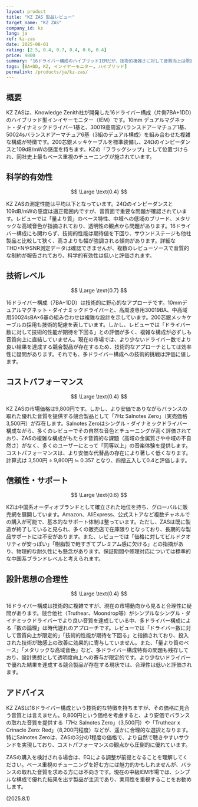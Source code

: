 ```yaml
---
layout: product
title: "KZ ZAS 製品レビュー"
target_name: "KZ ZAS"
company_id: kz
lang: ja
ref: kz-zas
date: 2025-08-01
rating: [2.5, 0.4, 0.7, 0.4, 0.6, 0.4]
price: 9800
summary: "16ドライバー構成のハイブリッドIEMだが、技術的複雑さに対して音質向上は限定的。コストパフォーマンスで競合に劣る。"
tags: [BA+DD, KZ, インイヤーモニター, ハイブリッド]
permalink: /products/ja/kz-zas/
---
```

## 概要

KZ ZASは、Knowledge Zenith社が開発した16ドライバー構成（片側7BA+1DD）のハイブリッド型インイヤーモニター（IEM）です。10mm デュアルマグネット・ダイナミックドライバー1基と、30019高周波バランスドアーマチュア1基、50024sバランスドアーマチュア6基（3組のデュアル構成）を組み合わせた複雑な構成が特徴です。200芯銀メッキケーブルを標準装備し、24Ωのインピーダンスと109dB/mWの感度を持ちます。KZの「フラッグシップ」として位置づけられ、同社史上最もベース重視のチューニングが施されています。

## 科学的有効性

$$ \Large \text{0.4} $$

KZ ZASの測定性能は平均以下となっています。24Ωのインピーダンスと109dB/mWの感度は適正範囲内ですが、音質面で重要な問題が確認されています。レビューでは「量より質」のベース特性、中域への低域のブリード、メタリックな高域音色が指摘されており、透明性の観点から問題があります。16ドライバー構成にも関わらず、技術的性能は期待値を下回り、サウンドステージも他社製品と比較して狭く、高さよりも幅が強調される傾向があります。詳細なTHD+NやSNR測定データは確認できませんが、複数のレビューソースで音質的な制約が報告されており、科学的有効性は低いと評価されます。

## 技術レベル

$$ \Large \text{0.7} $$

16ドライバー構成（7BA+1DD）は技術的に野心的なアプローチです。10mmデュアルマグネット・ダイナミックドライバーと、高周波専用30019BA、中高域用50024sBA×6基の組み合わせは複雑な設計を示しています。200芯銀メッキケーブルの採用も技術的配慮を表しています。しかし、レビューでは「ドライバー数に対して技術的性能が期待を下回る」との評価が多く、複雑な構成が必ずしも音質向上に直結していません。現在の市場では、より少ないドライバー数でより良い結果を達成する競合製品が存在するため、技術的なアプローチとしては効率性に疑問があります。それでも、多ドライバー構成への技術的挑戦は評価に値します。

## コストパフォーマンス

$$ \Large \text{0.4} $$

KZ ZASの市場価格は9,800円です。しかし、より安価でありながらバランスの取れた優れた音質を提供する競合製品として「7Hz Salnotes Zero」（実売価格3,500円）が存在します。Salnotes Zeroはシングル・ダイナミックドライバー構成ながら、多くのレビューでその自然な音色とチューニングが高く評価されており、ZASの複雑な構成がもたらす音質的な課題（高域の金属質さや中域の不自然さ）がなく、多くのユーザーにとって「同等以上」の音楽体験を提供します。コストパフォーマンスは、より安価な代替品の存在により著しく低くなります。計算式は 3,500円 ÷ 9,800円 ≒ 0.357 となり、四捨五入して0.4と評価します。

## 信頼性・サポート

$$ \Large \text{0.6} $$

KZは中国系オーディオブランドとして確立された地位を持ち、グローバルに販売網を展開しています。Amazon、AliExpress、公式ストアなど複数チャネルでの購入が可能で、基本的なサポート体制は整っています。ただし、ZASは既に製造が終了していると見られ、多くの販売店で在庫限りとなっており、長期的な製品サポートには不安があります。また、レビューでは「価格に対してビルドクオリティが安っぽい」「樹脂製で軽すぎてプレミアム感に欠ける」との指摘があり、物理的な耐久性にも懸念があります。保証期間や修理対応については標準的な中国系ブランドレベルと考えられます。

## 設計思想の合理性

$$ \Large \text{0.4} $$

16ドライバー構成は技術的に複雑ですが、現在の市場動向から見ると合理性に疑問があります。競合他社（Truthear、Moondrop等）がシンプルなシングル・ダイナミックドライバーでより良い音質を達成している中、多ドライバー構成による「数の論理」は時代遅れのアプローチです。レビューでは「ドライバー数に対して音質向上が限定的」「技術的性能が期待を下回る」と指摘されており、投入された技術が聴感上の改善に効果的に寄与していません。また、「量より質のベース」「メタリックな高域音色」など、多ドライバー構成特有の問題も残存しており、設計思想として透明度向上への寄与が限定的です。より少ないドライバーで優れた結果を達成する競合製品が存在する現状では、合理性は低いと評価されます。

## アドバイス

KZ ZASは16ドライバー構成という技術的な特徴を持ちますが、その価格に見合う音質とは言えません。9,800円という価格を考慮すると、より安価でバランスの取れた音質を提供する「7Hz Salnotes Zero」（3,500円）や「Truthear x Crinacle Zero: Red」（8,200円程度）などが、遥かに合理的な選択となります。特にSalnotes Zeroは、ZASの3分の1程度の価格で、より自然で聴きやすいサウンドを実現しており、コストパフォーマンスの観点から圧倒的に優れています。

ZASの購入を検討される場合は、EQによる調整が前提となることを理解してください。ベース重視のチューニングを好む方には魅力的かもしれませんが、バランスの取れた音質を求める方には不向きです。現在の中級IEM市場では、シンプルな構成で優れた結果を出す製品が主流であり、実用性を重視することをお勧めします。

(2025.8.1)
